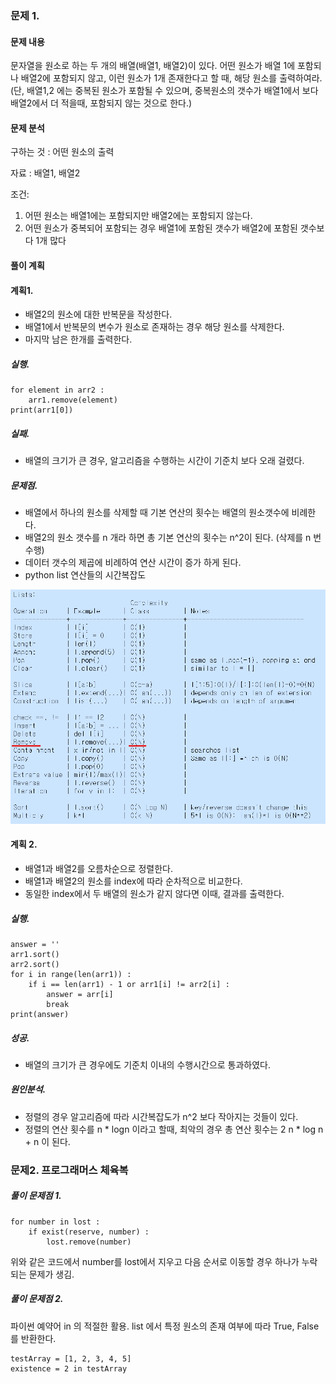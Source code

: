 ### 문제 1.
#### 문제 내용
문자열을 원소로 하는 두 개의 배열(배열1, 배열2)이 있다. 어떤 원소가 배열 1에 포함되나 배열2에 포함되지 않고, 이런 원소가 1개 존재한다고 할 때, 해당 원소를 출력하여라. (단, 배열1,2 에는 중복된 원소가 포함될 수 있으며, 중복원소의 갯수가 배열1에서 보다 배열2에서 더 적을때, 포함되지 않는 것으로 한다.)

#### 문제 분석
구하는 것 :  어떤 원소의 출력

자료 : 배열1, 배열2

조건: 
1. 어떤 원소는 배열1에는 포함되지만 배열2에는 포함되지 않는다.
2. 어떤 원소가 중복되어 포함되는 경우 배열1에 포함된 갯수가 배열2에 포함된 갯수보다 1개 많다

#### 풀이 계획
#### 계획1.
- 배열2의 원소에 대한 반복문을 작성한다. 
- 배열1에서 반복문의 변수가 원소로 존재하는 경우 해당 원소를 삭제한다.
- 마지막 남은 한개를 출력한다.

#####  실행.

	for element in arr2 :
		arr1.remove(element)
	print(arr1[0])


#####  실패.
- 배열의 크기가 큰 경우, 알고리즘을 수행하는 시간이 기준치 보다 오래 걸렸다.   

##### 문제점.
- 배열에서 하나의 원소를 삭제할 때 기본 연산의 횟수는 배열의 원소갯수에 비례한다.
- 배열2의 원소 갯수를 n 개라 하면 총 기본 연산의 횟수는 n^2이 된다. (삭제를 n 번 수행)
- 데이터 갯수의 제곱에 비례하여 연산 시간이 증가 하게 된다.
- python list 연산들의 시간복잡도

![image](./listComplexity.png)
	
#### 계획 2.
- 배열1과 배열2를 오름차순으로 정렬한다.
- 배열1과 배열2의 원소를 index에 따라 순차적으로 비교한다. 
- 동일한 index에서 두 배열의 원소가 같지 않다면 이때, 결과를 출력한다. 

##### 실행.

	answer = ''
	arr1.sort()
	arr2.sort()
	for i in range(len(arr1)) :
		if i == len(arr1) - 1 or arr1[i] != arr2[i] :
			answer = arr[i]
			break
	print(answer)

##### 성공.
- 배열의 크기가 큰 경우에도 기준치 이내의 수행시간으로 통과하였다.

##### 원인분석.
- 정렬의 경우 알고리즘에 따라 시간복잡도가 n^2 보다 작아지는 것들이 있다. 
- 정렬의 연산 횟수를 n * logn 이라고 할때, 최악의 경우 총 연산 횟수는 2 n * log n  + n 이 된다. 

### 문제2. 프로그래머스 체육복
##### 풀이 문제점 1. 
	
	for number in lost :
		if exist(reserve, number) :
			lost.remove(number)

위와 같은 코드에서 number를 lost에서 지우고 다음 순서로 이동할 경우 하나가 누락되는 문제가 생김.

##### 풀이 문제점 2.
파이썬 예약어 in 의 적절한 활용. list 에서 특정 원소의 존재 여부에 따라 True, False를 반환한다. 

	testArray = [1, 2, 3, 4, 5]
	existence = 2 in testArray
	
	
	
